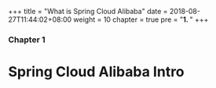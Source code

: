 +++
title = "What is Spring Cloud Alibaba"
date = 2018-08-27T11:44:02+08:00
weight = 10
chapter = true
pre = "<b>1. </b>"
+++

### Chapter 1

# Spring Cloud Alibaba Intro